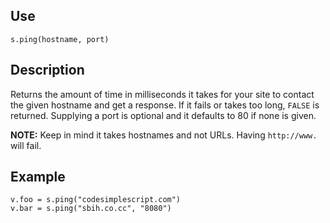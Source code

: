 ## Use
`s.ping(hostname, port)`

## Description
Returns the amount of time in milliseconds it takes for your site to contact the given hostname and get a response.  If it fails or takes too long, `FALSE` is returned.  Supplying a port is optional and it defaults to 80 if none is given.

**NOTE:** Keep in mind it takes hostnames and not URLs.  Having `http://www.` will fail.

## Example
```
v.foo = s.ping("codesimplescript.com")
v.bar = s.ping("sbih.co.cc", "8080")
```